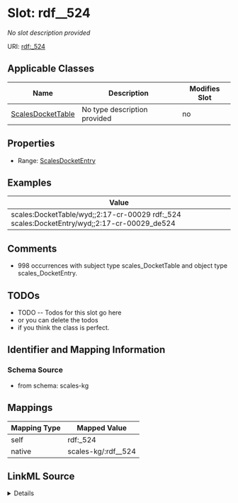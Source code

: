 

# Slot: rdf__524


_No slot description provided_





URI: [rdf:_524](http://www.w3.org/1999/02/22-rdf-syntax-ns#_524)



<!-- no inheritance hierarchy -->





## Applicable Classes

| Name | Description | Modifies Slot |
| --- | --- | --- |
| [ScalesDocketTable](../classes/ScalesDocketTable.md) | No type description provided |  no  |







## Properties

* Range: [ScalesDocketEntry](../classes/ScalesDocketEntry.md)






## Examples

| Value |
| --- |
| scales:DocketTable/wyd;;2:17-cr-00029 rdf:_524 scales:DocketEntry/wyd;;2:17-cr-00029_de524 |

## Comments

* 998 occurrences with subject type scales_DocketTable and object type scales_DocketEntry.

## TODOs

* TODO -- Todos for this slot go here
* or you can delete the todos
* if you think the class is perfect.

## Identifier and Mapping Information







### Schema Source


* from schema: scales-kg




## Mappings

| Mapping Type | Mapped Value |
| ---  | ---  |
| self | rdf:_524 |
| native | scales-kg/:rdf__524 |




## LinkML Source

<details>
```yaml
name: rdf__524
description: No slot description provided
todos:
- TODO -- Todos for this slot go here
- or you can delete the todos
- if you think the class is perfect.
comments:
- 998 occurrences with subject type scales_DocketTable and object type scales_DocketEntry.
examples:
- value: scales:DocketTable/wyd;;2:17-cr-00029 rdf:_524 scales:DocketEntry/wyd;;2:17-cr-00029_de524
from_schema: scales-kg
rank: 1000
slot_uri: rdf:_524
alias: rdf__524
domain_of:
- scales_DocketTable
range: scales_DocketEntry

```
</details>